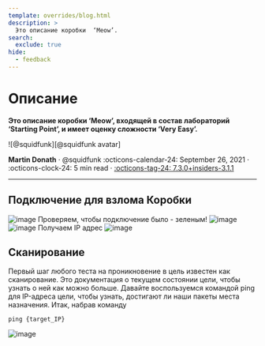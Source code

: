 ```yaml
---
template: overrides/blog.html
description: >
  Это описание коробки  ‘Meow’. 
search:
  exclude: true
hide:
  - feedback
---
```


# Описание

__Это описание коробки  ‘Meow’, входящей в состав лабораторий ‘Starting Point’,
и имеет оценку сложности  ‘Very Easy’.__

<aside class="mdx-author" markdown>
![@squidfunk][@squidfunk avatar]

<span>__Martin Donath__ · @squidfunk</span>
<span>
:octicons-calendar-24: September 26, 2021 ·
:octicons-clock-24: 5 min read ·
[:octicons-tag-24: 7.3.0+insiders-3.1.1][insiders-3.1.1]
</span>
</aside>

  [@squidfunk avatar]: https://avatars.githubusercontent.com/u/932156
  [insiders-3.1.1]: ../../insiders/changelog.md#3.1.1

---

## Подключение для взлома Коробки

![image](https://user-images.githubusercontent.com/62753044/182839883-3ec60216-1f2a-413c-8e14-758ec84ed2f9.png)
Проверяем, чтобы подключение было - зеленым!
![image](https://user-images.githubusercontent.com/62753044/182839918-0a972e95-2271-4e4a-9038-73206256ddff.png)
![image](https://user-images.githubusercontent.com/62753044/182840028-5d7d8bff-4dc1-4572-85c5-9e8f206593a9.png)
Получаем IP адрес
![image](https://user-images.githubusercontent.com/62753044/182840142-7c8ac0d9-e2c9-4ce4-b19e-ef252c460c73.png)

## Сканирование
Первый шаг любого теста на проникновение в цель известен как сканирование. Это документация о текущем состоянии цели, чтобы узнать о ней как можно больше.
Давайте воспользуемся командой ping для IP-адреса цели, чтобы узнать, достигают ли наши пакеты места назначения. Итак, набрав команду 
```
ping {target_IP}
```
![image](https://user-images.githubusercontent.com/62753044/182840469-8da8f2a3-f318-4aaa-b61b-85178af6c96e.png)
